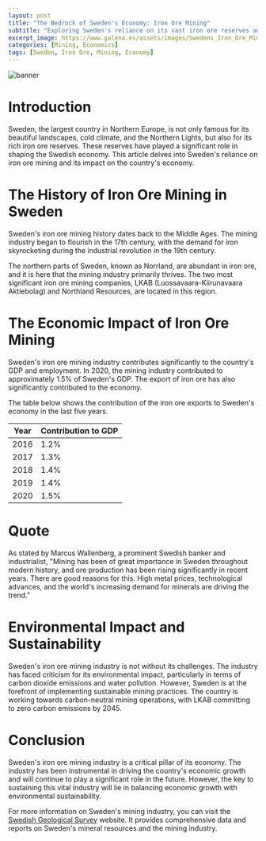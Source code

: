 ```yaml
---
layout: post
title: "The Bedrock of Sweden's Economy: Iron Ore Mining"
subtitle: "Exploring Sweden's reliance on its vast iron ore reserves and their impact on the country's economy."
excerpt_image: https://www.galena.es/assets/images/Swedens_Iron_Ore_Mining.png
categories: [Mining, Economics]
tags: [Sweden, Iron Ore, Mining, Economy]
---
```


![banner](https://www.galena.es/assets/images/Swedens_Iron_Ore_Mining.png "Aerial view of Sweden's expansive iron ore mining landscape, showcasing large open-pit mines and industrial machinery, highlighting the country's significant economic reliance on its rich iron ore reserves.")

# Introduction

Sweden, the largest country in Northern Europe, is not only famous for its beautiful landscapes, cold climate, and the Northern Lights, but also for its rich iron ore reserves. These reserves have played a significant role in shaping the Swedish economy. This article delves into Sweden's reliance on iron ore mining and its impact on the country's economy.

# The History of Iron Ore Mining in Sweden

Sweden's iron ore mining history dates back to the Middle Ages. The mining industry began to flourish in the 17th century, with the demand for iron skyrocketing during the industrial revolution in the 19th century. 

The northern parts of Sweden, known as Norrland, are abundant in iron ore, and it is here that the mining industry primarily thrives. The two most significant iron ore mining companies, LKAB (Luossavaara-Kiirunavaara Aktiebolag) and Northland Resources, are located in this region.

# The Economic Impact of Iron Ore Mining

Sweden's iron ore mining industry contributes significantly to the country's GDP and employment. In 2020, the mining industry contributed to approximately 1.5% of Sweden's GDP. The export of iron ore has also significantly contributed to the economy. 

The table below shows the contribution of the iron ore exports to Sweden's economy in the last five years.

| Year | Contribution to GDP |
| ---- | ------------------- |
| 2016 | 1.2%               |
| 2017 | 1.3%               |
| 2018 | 1.4%               |
| 2019 | 1.4%               |
| 2020 | 1.5%               |

# Quote

As stated by Marcus Wallenberg, a prominent Swedish banker and industrialist, "Mining has been of great importance in Sweden throughout modern history, and ore production has been rising significantly in recent years. There are good reasons for this. High metal prices, technological advances, and the world's increasing demand for minerals are driving the trend."

# Environmental Impact and Sustainability

Sweden's iron ore mining industry is not without its challenges. The industry has faced criticism for its environmental impact, particularly in terms of carbon dioxide emissions and water pollution. However, Sweden is at the forefront of implementing sustainable mining practices. The country is working towards carbon-neutral mining operations, with LKAB committing to zero carbon emissions by 2045.

# Conclusion

Sweden's iron ore mining industry is a critical pillar of its economy. The industry has been instrumental in driving the country's economic growth and will continue to play a significant role in the future. However, the key to sustaining this vital industry will lie in balancing economic growth with environmental sustainability.

For more information on Sweden's mining industry, you can visit the [Swedish Geological Survey](https://www.sgu.se/en/) website. It provides comprehensive data and reports on Sweden's mineral resources and the mining industry.